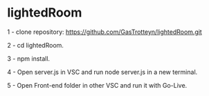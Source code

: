 # lightedRoom
1 -  clone repository: https://github.com/GasTrotteyn/lightedRoom.git

2 - cd lightedRoom.

3 - npm install.

4 - Open server.js in VSC and run node server.js in a new terminal.

5 - Open Front-end folder in other VSC and run it with Go-Live.

